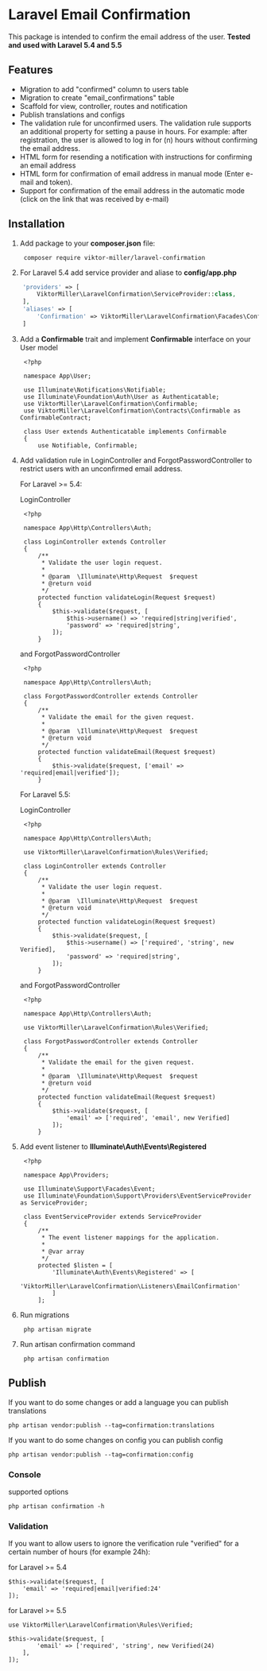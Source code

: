 # Laravel Email Confirmation # 

This package is intended to confirm the email address of the user. **Tested and used with Laravel 5.4 and 5.5**

## Features ##
- Migration to add "confirmed" column to users table
- Migration to create "email_confirmations" table
- Scaffold for view, controller, routes and notification
- Publish translations and configs
- The validation rule for unconfirmed users. The validation rule supports an additional property for setting a pause in hours. For example: after registration, the user is allowed to log in for (n) hours without confirming the email address.
- HTML form for resending a notification with instructions for confirming an email address
- HTML form for confirmation of email address in manual mode (Enter e-mail and token).
- Support for confirmation of the email address in the automatic mode (click on the link that was received by e-mail)


## Installation ##

1. Add package to your **composer.json** file:

        composer require viktor-miller/laravel-confirmation
	
2. For Laravel 5.4 add service provider and aliase to **config/app.php**

```php
    'providers' => [
        ViktorMiller\LaravelConfirmation\ServiceProvider::class,
    ],
    'aliases' => [
        'Confirmation' => ViktorMiller\LaravelConfirmation\Facades\Confirmation::class
    ]
```

3. Add a **Confirmable** trait and implement **Confirmable** interface on your User model

        <?php

        namespace App\User;

        use Illuminate\Notifications\Notifiable;
        use Illuminate\Foundation\Auth\User as Authenticatable;
        use ViktorMiller\LaravelConfirmation\Confirmable;
        use ViktorMiller\LaravelConfirmation\Contracts\Confirmable as ConfirmableContract;

        class User extends Authenticatable implements Confirmable
        {
            use Notifiable, Confirmable;

4. Add validation rule in LoginController and ForgotPasswordController to restrict users with an unconfirmed email address.

    For Laravel >= 5.4:

    LoginController

        <?php

        namespace App\Http\Controllers\Auth;

        class LoginController extends Controller
        {
            /**
             * Validate the user login request.
             *
             * @param  \Illuminate\Http\Request  $request
             * @return void
             */
            protected function validateLogin(Request $request)
            {
                $this->validate($request, [
                    $this->username() => 'required|string|verified',
                    'password' => 'required|string',
                ]);
            }

    and ForgotPasswordController

        <?php

        namespace App\Http\Controllers\Auth;

        class ForgotPasswordController extends Controller
        { 
            /**
             * Validate the email for the given request.
             *
             * @param  \Illuminate\Http\Request  $request
             * @return void
             */
            protected function validateEmail(Request $request)
            {
                $this->validate($request, ['email' => 'required|email|verified']);
            }
	    
    For Laravel 5.5:
	
    LoginController

        <?php

        namespace App\Http\Controllers\Auth;

        use ViktorMiller\LaravelConfirmation\Rules\Verified;

        class LoginController extends Controller
        {
            /**
             * Validate the user login request.
             *
             * @param  \Illuminate\Http\Request  $request
             * @return void
             */
            protected function validateLogin(Request $request)
            {
                $this->validate($request, [
                    $this->username() => ['required', 'string', new Verified],
                    'password' => 'required|string',
                ]);
            }
	    
    and ForgotPasswordController
	
        <?php

        namespace App\Http\Controllers\Auth;

        use ViktorMiller\LaravelConfirmation\Rules\Verified;

        class ForgotPasswordController extends Controller
        { 
            /**
             * Validate the email for the given request.
             *
             * @param  \Illuminate\Http\Request  $request
             * @return void
             */
            protected function validateEmail(Request $request)
            {
                $this->validate($request, [
                    'email' => ['required', 'email', new Verified]
                ]);
            }

5. Add event listener to **Illuminate\Auth\Events\Registered**
	
        <?php

        namespace App\Providers;

        use Illuminate\Support\Facades\Event;
        use Illuminate\Foundation\Support\Providers\EventServiceProvider as ServiceProvider;

        class EventServiceProvider extends ServiceProvider
        {
            /**
             * The event listener mappings for the application.
             *
             * @var array
             */
            protected $listen = [
                'Illuminate\Auth\Events\Registered' => [
                    'ViktorMiller\LaravelConfirmation\Listeners\EmailConfirmation'
                ]
            ];

6. Run migrations
    
        php artisan migrate
	
7. Run artisan confirmation command
	
        php artisan confirmation


## Publish ##

If you want to do some changes or add a language you can publish translations

	php artisan vendor:publish --tag=confirmation:translations

If you want to do some changes on config you can publish config

	php artisan vendor:publish --tag=confirmation:config
	
### Console ###
supported options

	php artisan confirmation -h
	
### Validation ###
If you want to allow users to ignore the verification rule "verified" for a certain number of hours (for example 24h):

for Laravel >= 5.4
    
    $this->validate($request, [
        'email' => 'required|email|verified:24'
    ]);
    
for Laravel >= 5.5
	
    use ViktorMiller\LaravelConfirmation\Rules\Verified;
	
    $this->validate($request, [
            'email' => ['required', 'string', new Verified(24)
        ],
    ]);